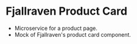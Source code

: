 # Fjallraven Product Card

- Microservice for a product page.
- Mock of Fjallraven's product card component.
